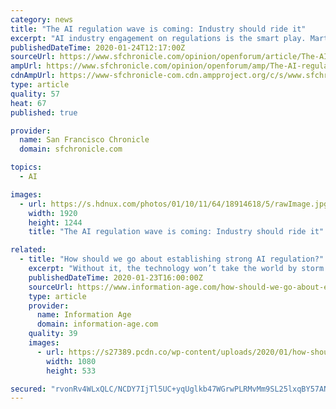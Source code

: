```yaml
---
category: news
title: "The AI regulation wave is coming: Industry should ride it"
excerpt: "AI industry engagement on regulations is the smart play. Martijn Rasser is a senior fellow at the Center for a New American Security, a Washington D.C., think tank. He previously was an executive with a Silicon Valley-based AI startup."
publishedDateTime: 2020-01-24T12:17:00Z
sourceUrl: https://www.sfchronicle.com/opinion/openforum/article/The-AI-regulation-wave-is-coming-Industry-should-14999873.php
ampUrl: https://www.sfchronicle.com/opinion/openforum/amp/The-AI-regulation-wave-is-coming-Industry-should-14999873.php
cdnAmpUrl: https://www-sfchronicle-com.cdn.ampproject.org/c/s/www.sfchronicle.com/opinion/openforum/amp/The-AI-regulation-wave-is-coming-Industry-should-14999873.php
type: article
quality: 57
heat: 67
published: true

provider:
  name: San Francisco Chronicle
  domain: sfchronicle.com

topics:
  - AI

images:
  - url: https://s.hdnux.com/photos/01/10/11/64/18914618/5/rawImage.jpg
    width: 1920
    height: 1244
    title: "The AI regulation wave is coming: Industry should ride it"

related:
  - title: "How should we go about establishing strong AI regulation?"
    excerpt: "Without it, the technology won’t take the world by storm These announcements have come in spite of recent setbacks in the sphere; just last week it was revealed that the European Commission were considering a five year ban on facial recognition, and Google‘s last attempt to assemble an AI ethics board lasted under two weeks due to ..."
    publishedDateTime: 2020-01-23T16:00:00Z
    sourceUrl: https://www.information-age.com/how-should-we-go-about-establishing-strong-ai-regulation-123487240/
    type: article
    provider:
      name: Information Age
      domain: information-age.com
    quality: 39
    images:
      - url: https://s27389.pcdn.co/wp-content/uploads/2020/01/how-should-we-go-about-establishing-strong-AI-regulation.jpeg
        width: 1080
        height: 533

secured: "rvonRv4WLxQLC/NCDY7IjTl5UC+yqUglkb47WGrwPLRMvMm9SL25lxqBY57ANI41zNV3CgCZH0VaEwRlj/CGXl0eXjbMNgYAtgnztYLGbgDzhJs+q1B+FwSWIfV+Vgp7rJq9LmMbQ/sFhoNIUrxgBsdjwHwlin3irsFJ/2Ez7iBeCLwCJPPzURkhT7DjhIWD8OvVBlb2vW9UkXsoev1XUg5dw98Nr6Q5ZOKsH/I4iyk9DzxEHZtv5T+ZldEOEaVSjK8fOc6gqm/jhpGirJq+weBYzSJiSRQyJifW0+W+ewJhhzZI92ys8sZDhux5Glg/3Nkrl60lMPO5HqVkM2mV4fMjG2nguO3oy1qVUqQzQ9ZxbkCbFMrRW71hJ8/rQu9SZO9HdEbbbmtiwgUfHH9qqzCIzYKpGH2IlKUFqm3kP38oqlO/Y+4qOfpMMIC8Wq2p17STE8V7fNNBoqVdlC+fPI6SJjvni3YJt2/4xYrvOMo=;GLOvLoZQhB/5oX1kCSrvXg=="
---
```


